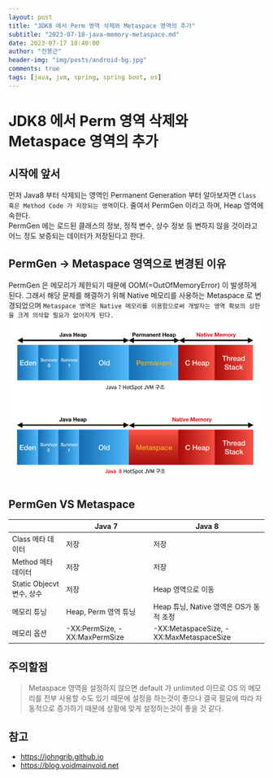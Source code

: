 ```yaml
---
layout: post
title: "JDK8 에서 Perm 영역 삭제와 Metaspace 영역의 추가"
subtitle: "2023-07-18-java-memory-metaspace.md"
date: 2023-07-17 18:40:00
author: "전봉근"
header-img: "img/posts/android-bg.jpg"
comments: true
tags: [java, jvm, spring, spring boot, os]
---
```


# JDK8 에서 Perm 영역 삭제와 Metaspace 영역의 추가

## 시작에 앞서
먼저 Java8 부터 삭제되는 영역인 Permanent Generation 부터 알아보자면 `Class 혹은 Method Code 가 저장되는 영역`이다. 줄여서 PermGen 이라고 하며, Heap 영역에 속한다.   
PermGen 에는 로드된 클래스의 정보, 정적 변수, 상수 정보 등 변하지 않을 것이라고 어느 정도 보증되는 데이터가 저장된다고 한다.  

## PermGen -> Metaspace 영역으로 변경된 이유
PermGen 은 메모리가 제한되기 때문에 OOM(=OutOfMemoryError) 이 발생하게 된다. 그래서 해당 문제를 해결하기 위해 Native 메모리를 사용하는 Metaspace 로 변경되었으며 `Metaspace 영역은 Native 메모리를 이용함으로써 개발자는 영역 확보의 상한을 크게 의삭할 필요가 없어지게 된다.`    
![java-jvm-1](/img/posts/language/java/java-jvm-1.png)          

## PermGen VS Metaspace
||Java 7|Java 8|
|------|---|---|
|Class 메타 데이터|저장|저장|
|Method 메타 데이터|저장|저장|
|Static Objecvt 변수, 상수|저장|Heap 영역으로 이동|
|메모리 튜닝|Heap, Perm 영역 튜닝|Heap 튜닝, Native 영역은 OS가 동적 조정|
|메모리 옵션|-XX:PermSize, -XX:MaxPermSize|-XX:MetaspaceSize, -XX:MaxMetaspaceSize|

## 주의할점
> Metaspace 영역을 설정하지 않으면 default 가 unlimited 이므로 OS 의 메모리를 전부 사용할 수도 있기 때문에 설정을 하는것이 좋으나 결국 필요에 따라 자동적으로 증가하기 때문에 상황에 맞게 설정하는것이 좋을 것 같다.


## 참고
- https://johngrib.github.io
- https://blog.voidmainvoid.net










